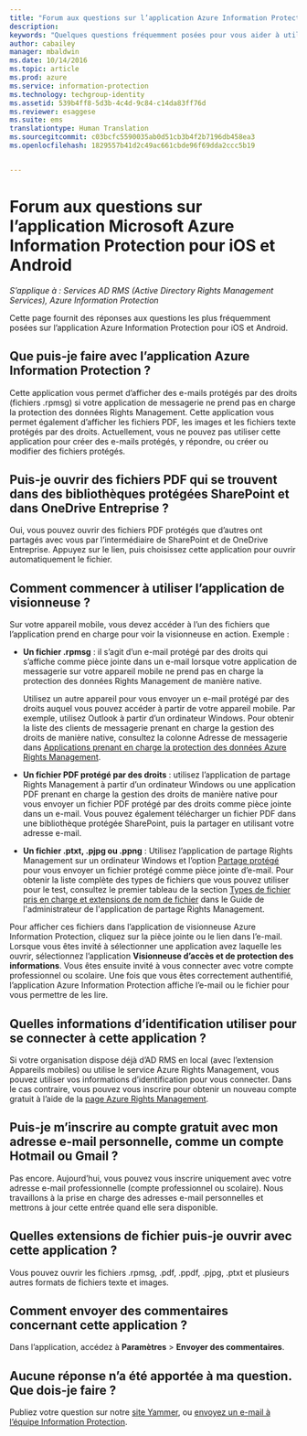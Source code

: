 ```yaml
---
title: "Forum aux questions sur l’application Azure Information Protection pour iOS et Android | Azure Information Protection"
description: 
keywords: "Quelques questions fréquemment posées pour vous aider à utiliser l’application Azure Information Protection pour iOS et Android"
author: cabailey
manager: mbaldwin
ms.date: 10/14/2016
ms.topic: article
ms.prod: azure
ms.service: information-protection
ms.technology: techgroup-identity
ms.assetid: 539b4ff8-5d3b-4c4d-9c84-c14da83ff76d
ms.reviewer: esaggese
ms.suite: ems
translationtype: Human Translation
ms.sourcegitcommit: c03bcfc5590035ab0d51cb3b4f2b7196db458ea3
ms.openlocfilehash: 1829557b41d2c49ac661cbde96f69dda2ccc5b19


---
```


# Forum aux questions sur l’application Microsoft Azure Information Protection pour iOS et Android

*S’applique à : Services AD RMS (Active Directory Rights Management Services), Azure Information Protection*

Cette page fournit des réponses aux questions les plus fréquemment posées sur l’application Azure Information Protection pour iOS et Android.

## Que puis-je faire avec l’application Azure Information Protection ?

Cette application vous permet d’afficher des e-mails protégés par des droits (fichiers .rpmsg) si votre application de messagerie ne prend pas en charge la protection des données Rights Management. Cette application vous permet également d’afficher les fichiers PDF, les images et les fichiers texte protégés par des droits. Actuellement, vous ne pouvez pas utiliser cette application pour créer des e-mails protégés, y répondre, ou créer ou modifier des fichiers protégés.

## Puis-je ouvrir des fichiers PDF qui se trouvent dans des bibliothèques protégées SharePoint et dans OneDrive Entreprise ?

Oui, vous pouvez ouvrir des fichiers PDF protégés que d’autres ont partagés avec vous par l’intermédiaire de SharePoint et de OneDrive Entreprise. Appuyez sur le lien, puis choisissez cette application pour ouvrir automatiquement le fichier. 

## Comment commencer à utiliser l’application de visionneuse ?

Sur votre appareil mobile, vous devez accéder à l’un des fichiers que l’application prend en charge pour voir la visionneuse en action. Exemple :

- **Un fichier .rpmsg** : il s’agit d’un e-mail protégé par des droits qui s’affiche comme pièce jointe dans un e-mail lorsque votre application de messagerie sur votre appareil mobile ne prend pas en charge la protection des données Rights Management de manière native. 
    
    Utilisez un autre appareil pour vous envoyer un e-mail protégé par des droits auquel vous pouvez accéder à partir de votre appareil mobile. Par exemple, utilisez Outlook à partir d’un ordinateur Windows. Pour obtenir la liste des clients de messagerie prenant en charge la gestion des droits de manière native, consultez la colonne Adresse de messagerie dans [Applications prenant en charge la protection des données Azure Rights Management](../get-started/requirements-applications.md).

- **Un fichier PDF protégé par des droits** : utilisez l’application de partage Rights Management à partir d’un ordinateur Windows ou une application PDF prenant en charge la gestion des droits de manière native pour vous envoyer un fichier PDF protégé par des droits comme pièce jointe dans un e-mail. Vous pouvez également télécharger un fichier PDF dans une bibliothèque protégée SharePoint, puis la partager en utilisant votre adresse e-mail.

- **Un fichier .ptxt, .pjpg ou .ppng** : Utilisez l’application de partage Rights Management sur un ordinateur Windows et l’option [Partage protégé](sharing-app-protect-by-email.md) pour vous envoyer un fichier protégé comme pièce jointe d’e-mail. Pour obtenir la liste complète des types de fichiers que vous pouvez utiliser pour le test, consultez le premier tableau de la section [Types de fichier pris en charge et extensions de nom de fichier](sharing-app-admin-guide-technical.md#supported-file-types-and-file-name-extensions) dans le Guide de l'administrateur de l'application de partage Rights Management. 

Pour afficher ces fichiers dans l’application de visionneuse Azure Information Protection, cliquez sur la pièce jointe ou le lien dans l’e-mail. Lorsque vous êtes invité à sélectionner une application avez laquelle les ouvrir, sélectionnez l’application **Visionneuse d’accès et de protection des informations**. Vous êtes ensuite invité à vous connecter avec votre compte professionnel ou scolaire. Une fois que vous êtes correctement authentifié, l’application Azure Information Protection affiche l’e-mail ou le fichier pour vous permettre de les lire.

## Quelles informations d’identification utiliser pour se connecter à cette application ?

Si votre organisation dispose déjà d’AD RMS en local (avec l’extension Appareils mobiles) ou utilise le service Azure Rights Management, vous pouvez utiliser vos informations d’identification pour vous connecter. Dans le cas contraire, vous pouvez vous inscrire pour obtenir un nouveau compte gratuit à l’aide de la [page Azure Rights Management](https://portal.office.com/signup?sku=rms&ru=https%3A%2F%2Fportal.azurerms.com%2F%23%2Fdownload).

## Puis-je m’inscrire au compte gratuit avec mon adresse e-mail personnelle, comme un compte Hotmail ou Gmail ?

Pas encore. Aujourd’hui, vous pouvez vous inscrire uniquement avec votre adresse e-mail professionnelle (compte professionnel ou scolaire). Nous travaillons à la prise en charge des adresses e-mail personnelles et mettrons à jour cette entrée quand elle sera disponible.

## Quelles extensions de fichier puis-je ouvrir avec cette application ?

Vous pouvez ouvrir les fichiers .rpmsg, .pdf, .ppdf, .pjpg, .ptxt et plusieurs autres formats de fichiers texte et images.

##  Comment envoyer des commentaires concernant cette application ?

Dans l’application, accédez à **Paramètres** > **Envoyer des commentaires**.


## Aucune réponse n’a été apportée à ma question. Que dois-je faire ?

Publiez votre question sur notre [site Yammer](http://www.yammer.com/AskIPTeam), ou [envoyez un e-mail à l’équipe Information Protection](mailto:askIPteam@microsoft.com?subject=Question%20about%20Azure%20Information%20Protection%20app).



<!--HONumber=Oct16_HO2-->


